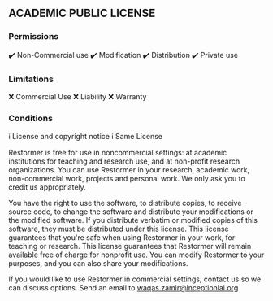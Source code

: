 ## ACADEMIC PUBLIC LICENSE

### Permissions
:heavy_check_mark: Non-Commercial use
:heavy_check_mark: Modification
:heavy_check_mark: Distribution
:heavy_check_mark: Private use

### Limitations
:x: Commercial Use
:x: Liability
:x: Warranty

### Conditions
:information_source: License and copyright notice
:information_source: Same License

Restormer is free for use in noncommercial settings: at academic institutions for teaching and research use, and at non-profit research organizations.
You can use Restormer in your research, academic work, non-commercial work, projects and personal work. We only ask you to credit us appropriately. 

You have the right to use the software, to distribute copies, to receive source code, to change the software and distribute your modifications or the modified software.
If you distribute verbatim or modified copies of this software, they must be distributed under this license.
This license guarantees that you're safe when using Restormer in your work, for teaching or research.
This license guarantees that Restormer will remain available free of charge for nonprofit use.
You can modify Restormer to your purposes, and you can also share your modifications.

If you would like to use Restormer in commercial settings, contact us so we can discuss options. Send an email to waqas.zamir@inceptioniai.org